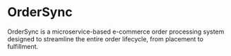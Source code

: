 # OrderSync
OrderSync is a microservice-based e-commerce order processing system designed to streamline the entire order lifecycle, from placement to fulfillment.
